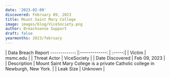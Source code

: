 ```yaml
---
date: '2023-02-09'
discovered: February 09, 2023
title: Mount Saint Mary College
image: images/blog/ViceSociety.png
author: Breachsense Support
draft: false
yearmonths: 2023/february
---
```



| Data Breach Report
------------:     |:-------------:    | :-----:|
| Victim      | msmc.edu      | 
| Threat Actor      | ViceSociety      | 
| Date Discovered      | Feb 09, 2023      | 
| Description      | Mount Saint Mary College is a private Catholic college in Newburgh, New York.      | 
| Leak Size      | Unknown      | 

